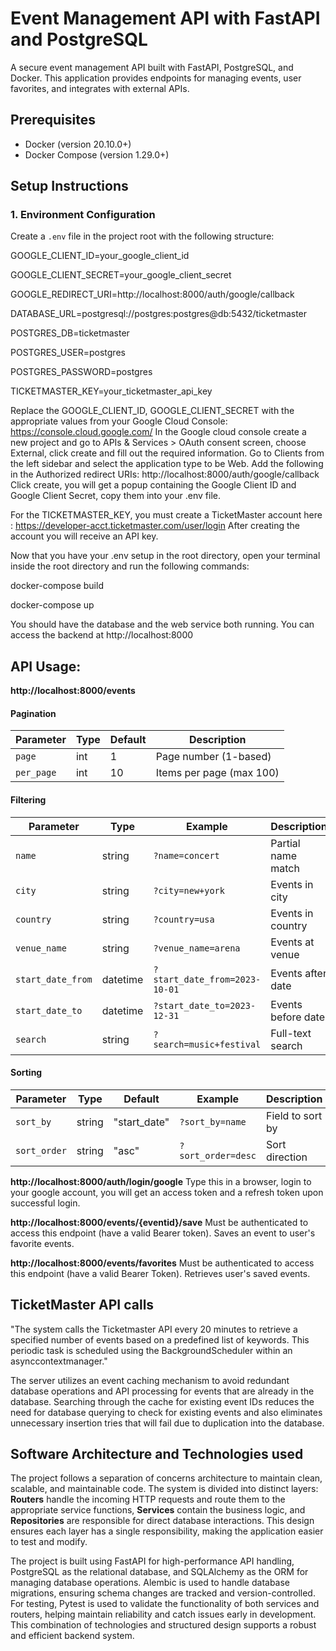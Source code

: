 # Event Management API with FastAPI and PostgreSQL

A secure event management API built with FastAPI, PostgreSQL, and Docker. This application provides endpoints for managing events, user favorites, and integrates with external APIs.

## Prerequisites

- Docker (version 20.10.0+)
- Docker Compose (version 1.29.0+)


## Setup Instructions

### 1. Environment Configuration

Create a `.env` file in the project root with the following structure:


GOOGLE_CLIENT_ID=your_google_client_id

GOOGLE_CLIENT_SECRET=your_google_client_secret

GOOGLE_REDIRECT_URI=http://localhost:8000/auth/google/callback

DATABASE_URL=postgresql://postgres:postgres@db:5432/ticketmaster

POSTGRES_DB=ticketmaster

POSTGRES_USER=postgres

POSTGRES_PASSWORD=postgres

TICKETMASTER_KEY=your_ticketmaster_api_key

Replace the GOOGLE_CLIENT_ID, GOOGLE_CLIENT_SECRET with the appropriate values from your Google Cloud Console: https://console.cloud.google.com/
In the Google cloud console create a new project and go to APIs & Services > OAuth consent screen, choose External, click create and fill out the required information.
Go to Clients from the left sidebar and select the application type to be Web.
Add the following in the Authorized redirect URIs:
http://localhost:8000/auth/google/callback
Click create, you will get a popup containing the Google Client ID and Google Client Secret, copy them into your .env file.

For the TICKETMASTER_KEY, you must create a TicketMaster account here : https://developer-acct.ticketmaster.com/user/login
After creating the account you will receive an API key.


Now that you have your .env setup in the root directory, open your terminal inside the root directory and run the following commands:

docker-compose build

docker-compose up

You should have the database and the web service both running.
You can access the backend at http://localhost:8000


## API Usage:
**http://localhost:8000/events**

#### Pagination
| Parameter  | Type  | Default | Description |
|------------|-------|---------|-------------|
| `page`     | int   | 1       | Page number (1-based) |
| `per_page` | int   | 10      | Items per page (max 100) |

#### Filtering
| Parameter          | Type      | Example | Description |
|--------------------|-----------|---------|-------------|
| `name`             | string    | `?name=concert` | Partial name match |
| `city`             | string    | `?city=new+york` | Events in city |
| `country`          | string    | `?country=usa` | Events in country |
| `venue_name`       | string    | `?venue_name=arena` | Events at venue |
| `start_date_from`  | datetime  | `?start_date_from=2023-10-01` | Events after date |
| `start_date_to`    | datetime  | `?start_date_to=2023-12-31` | Events before date |
| `search`           | string    | `?search=music+festival` | Full-text search |

#### Sorting
| Parameter   | Type   | Default     | Example | Description |
|-------------|--------|-------------|---------|-------------|
| `sort_by`   | string | "start_date" | `?sort_by=name` | Field to sort by |
| `sort_order`| string | "asc"       | `?sort_order=desc` | Sort direction |

**http://localhost:8000/auth/login/google**
Type this in a browser, login to your google account, you will get an access token and a refresh token upon successful login.
 
**http://localhost:8000/events/{eventid}/save**
Must be authenticated to access this endpoint (have a valid Bearer token). Saves an event to user's favorite events.

**http://localhost:8000/events/favorites**
Must be authenticated to access this endpoint (have a valid Bearer Token). Retrieves user's saved events.


## TicketMaster API calls

"The system calls the Ticketmaster API every 20 minutes to retrieve a specified number of events based on a predefined list of keywords. This periodic task is scheduled using the BackgroundScheduler within an asynccontextmanager." 

The server utilizes an event caching mechanism to avoid redundant database operations and API processing for events that are already in the database. Searching through the cache for existing event IDs reduces the need for database querying to check for existing events and also eliminates unnecessary insertion tries that will fail due to duplication into the database. 

## Software Architecture and Technologies used

The project follows a separation of concerns architecture to maintain clean, scalable, and maintainable code. The system is divided into distinct layers: **Routers** handle the incoming HTTP requests and route them to the appropriate service functions, **Services** contain the business logic, and **Repositories** are responsible for direct database interactions. This design ensures each layer has a single responsibility, making the application easier to test and modify. 

The project is built using FastAPI for high-performance API handling, PostgreSQL as the relational database, and SQLAlchemy as the ORM for managing database operations. Alembic is used to handle database migrations, ensuring schema changes are tracked and version-controlled. For testing, Pytest is used to validate the functionality of both services and routers, helping maintain reliability and catch issues early in development. This combination of technologies and structured design supports a robust and efficient backend system.
